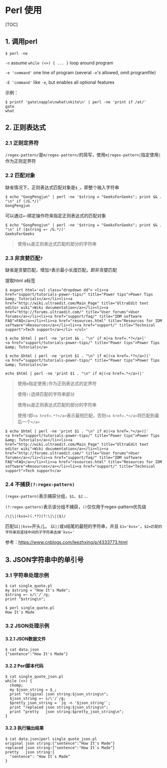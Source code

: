# Perl 使用

[TOC]

## 1. 调用perl

```shell
$ perl -ne
```

`-n` assume `while (<>) { ... }` loop around program

`-e 'command'` one line of program (several `-e`'s allowed, omit programfile)

`-E 'command'` like `-e`, but enables all optional features

示例：

```shell
$ printf 'gate\napple\nwhat\nkite\n' | perl -ne 'print if /at/'
gate
what
```

## 2. 正则表达式

### 2.1 正则定界符

`/regex-pattern/`是`m/regex-pattern/`的简写，使用`m|regex-pattern|`指定使用`|`作为正则定界符

### 2.2 匹配对象

缺省情况下，正则表达式匹配对象是`$_`，即整个输入字符串

```shell
$ echo "GongPengjun" | perl -ne '$string = "GeeksForGeeks"; print $& . "\n" if (/G.*/)'
GongPengjun
```

可以通过`=~`绑定操作符来指定正则表达式的匹配对象

```shell
$ echo "GongPengjun" | perl -ne '$string = "GeeksForGeeks"; print $& . "\n" if ($string =~ /G.*/)'
GeeksForGeeks
```

> 使用`$&`是正则表达式匹配的部分的字符串

### 2.3 非贪婪匹配`?`

缺省是贪婪匹配，增加`?`表示最小长度匹配，即非贪婪匹配

提取html a标签

```shell
$ export html='<ul class="dropdown dd"> <li><a href="support/tutorials-power-tips/" title="Power tips">Power Tips &amp; Tutorials</a></li><li><a href="http://wiki.ultraedit.com/Main_Page" title="UltraEdit text editor wiki">Wiki documentation</a></li><li><a href="http://forums.ultraedit.com/" title="User forums">User forums</a></li><li><a href="support/faq/" title="IDM software FAQ">FAQ</a></li><li><a href="resources.html" title="Resources for IDM software">Resources</a></li><li><a href="support/" title="Technical support">Tech support</a></li> </ul>'

$ echo $html | perl -ne 'print $& . "\n" if m|<a href=.*?</a>|'
<a href="support/tutorials-power-tips/" title="Power tips">Power Tips &amp; Tutorials</a>

$ echo $html | perl -ne 'print $1 . "\n" if m|(<a href=.*?</a>)|'
<a href="support/tutorials-power-tips/" title="Power tips">Power Tips &amp; Tutorials</a>

echo $html | perl -ne 'print $1 . "\n" if m|(<a href=.*</a>)|'
```

>  使用`m`指定使用`|`作为正则表达式的定界符
>
> 使用`()`选择匹配的字符串部分
>
> 使用`$&`是正则表达式匹配的部分的字符串
>
> 使用`?`即`<a href=.*?</a>`表示最短匹配，否则`<a href=.*</a>`将匹配到最后一个`</a>`

```shell
$ echo $html | perl -ne 'print $1 . "\n" if m|(<a href=.*</a>)|'
<a href="support/tutorials-power-tips/" title="Power tips">Power Tips &amp; Tutorials</a></li><li><a href="http://wiki.ultraedit.com/Main_Page" title="UltraEdit text editor wiki">Wiki documentation</a></li><li><a href="http://forums.ultraedit.com/" title="User forums">User forums</a></li><li><a href="support/faq/" title="IDM software FAQ">FAQ</a></li><li><a href="resources.html" title="Resources for IDM software">Resources</a></li><li><a href="support/" title="Technical support">Tech support</a>
```

### 2.4 不捕获`(?:regex-pattern)`

`(regex-pattern)`表示捕获分组，`$1`、`$2` ... 

`(?:regex-pattern)`表示该分组不捕获，`()`仅仅用于regex-pattern优先级

```shell
/\|\|(kvs=)(.*?)(?:\|\||$)/
```

匹配以`||kvs=`开头儿， 以`||`或`$`结尾的最短的字符串，并且 `$1='kvs='`，`$2=匹配的字符串双竖线中间的子字符串去掉'kvs='`

参考：https://www.cnblogs.com/leezhxing/p/4333773.html

## 3. JSON字符串中的单引号

### 3.1 字符串处理示例

```shell
$ cat single_quote.pl
my $string = "How It's Made";
$string =~ s/\'/`/g;
print "$string\n";

$ perl single_quote.pl
How It`s Made
```

### 3.2 JSON处理示例

#### 3.2.1 JSON数据文件

```shell
$ cat data.json
{"sentence":"How It's Made"}
```

#### 3.2.2 Perl脚本代码

```perl6
$ cat single_quote_json.pl
while (<>) {
  chomp;
  my $json_string = $_;
  print "original json string:$json_string\n";
  $json_string =~ s/\'/`/g;
  $pretty_json_string = `jq -n '$json_string'`;
  print "replaced json string:$json_string\n";
  print "pretty   json string:$pretty_json_string\n";
}
```

#### 3.2.3 执行输出结果

```shell
$ cat data.json|perl single_quote_json.pl
original json string:{"sentence":"How It's Made"}
replaced json string:{"sentence":"How It`s Made"}
pretty   json string:{
  "sentence": "How It`s Made"
}
```

